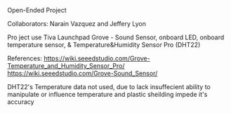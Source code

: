 Open-Ended Project

Collaborators: Narain Vazquez and Jeffery Lyon

Pro ject use Tiva Launchpad Grove - Sound Sensor, onboard LED, onboard temperature sensor, & Temperature&Humidity Sensor Pro (DHT22)

References: 
https://wiki.seeedstudio.com/Grove-Temperature_and_Humidity_Sensor_Pro/ 
https://wiki.seeedstudio.com/Grove-Sound_Sensor/

DHT22's Temperature data not used, due to lack insuffecient ability to manipulate or influence temperature  and plastic sheilding impede it's accuracy 

